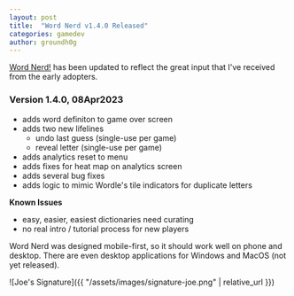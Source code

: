 ```yaml
---
layout: post
title:  "Word Nerd v1.4.0 Released"
categories: gamedev
author: groundh0g
---
```


[Word Nerd!](https://joehall.net/game-test/) has been updated to reflect the great input that I've received from the early adopters.

### Version 1.4.0, 08Apr2023

- adds word definiton to game over screen
- adds two new lifelines
  - undo last guess (single-use per game)
  - reveal letter (single-use per game)
- adds analytics reset to menu
- adds fixes for heat map on analytics screen
- adds several bug fixes
- adds logic to mimic Wordle's tile indicators for duplicate letters

**Known Issues**

- easy, easier, easiest dictionaries need curating
- no real intro / tutorial process for new players

Word Nerd was designed mobile-first, so it should work well on phone and desktop. There are even desktop applications for Windows and MacOS (not yet released).

![Joe's Signature]({{ "/assets/images/signature-joe.png" | relative_url }})
